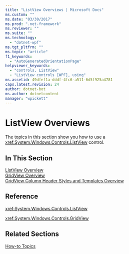 ```yaml
---
title: "ListView Overviews | Microsoft Docs"
ms.custom: ""
ms.date: "03/30/2017"
ms.prod: ".net-framework"
ms.reviewer: ""
ms.suite: ""
ms.technology: 
  - "dotnet-wpf"
ms.tgt_pltfrm: ""
ms.topic: "article"
f1_keywords: 
  - "AutoGeneratedOrientationPage"
helpviewer_keywords: 
  - "controls, ListView"
  - "ListView controls [WPF], using"
ms.assetid: 49dfef1a-dddf-4fc6-a511-6d5f925a4781
caps.latest.revision: 24
author: dotnet-bot
ms.author: dotnetcontent
manager: "wpickett"
---
```

# ListView Overviews
The topics in this section show you how to use a <xref:System.Windows.Controls.ListView> control.  
  
## In This Section  
 [ListView Overview](../../../../docs/framework/wpf/controls/listview-overview.md)  
 [GridView Overview](../../../../docs/framework/wpf/controls/gridview-overview.md)  
 [GridView Column Header Styles and Templates Overview](../../../../docs/framework/wpf/controls/gridview-column-header-styles-and-templates-overview.md)  
  
## Reference  
 <xref:System.Windows.Controls.ListView>  
  
 <xref:System.Windows.Controls.GridView>  
  
## Related Sections  
 [How-to Topics](../../../../docs/framework/wpf/controls/listview-how-to-topics.md)